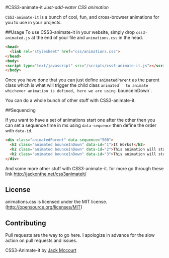 #CSS3-animate-it
*Just-add-water CSS animation*

`CSS3-animate-it` is a bunch of cool, fun, and cross-browser animations for you to use in your projects.

##Usage
To use CSS3-animate-it in your website, simply drop `css3-animated.js` at the end of your file and `animations.css` in the head.

```html
<head>
  <link rel="stylesheet" href="css/animations.css">
</head>
<body>
<script type="text/javascript" src="/scripts/css3-animate-it.js"></script>
</body>
```


Once you have done that you can just define `animatedParent` as the parent class which is what will trigger the child class `animated`` to animate whichever animation is defined, here we are using `bounceInDown`. 

You can do a whole bunch of other stuff with CSS3-animate-it.

##Sequencing

If you want to have a set of animations start one after the other then you can set a sequence time in ms using `data-sequence` then define the order with `data-id`. 



```html
<div class="animatedParent" data-sequence="500">
  <h2 class="animated bounceInDown" data-id="1">It Works!</h2>
  <h2 class="animated bounceInDown" data-id="2">This animation will start 500ms after</h2>
  <h2 class="animated bounceInDown" data-id="3">This animation will start 500ms after</h2>
</div>
```

And some more other stuff with CSS3-animate-it. for more go through these link <a href="http://jackonthe.net/css3animateit/" target="_Blank">http://jackonthe.net/css3animateit/</a>


## License
animations.css is licensed under the MIT license. (http://opensource.org/licenses/MIT)

## Contributing
Pull requests are the way to go here. I apologize in advance for the slow action on pull requests and issues.

CSS3-Animate-it by <a href="http://jackonthe.net/" target="_Blank">Jack Mccourt</a>

